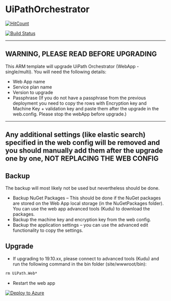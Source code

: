 # UiPathOrchestrator
[![HitCount](http://hits.dwyl.io/hteo1337/hteo1337/UiPathOrchestrator.svg)](http://hits.dwyl.io/hteo1337/hteo1337/UiPathOrchestrator)

[![Build Status](https://dev.azure.com/hteo-dev/Orchestrator/_apis/build/status/hteo1337.UiPathOrchestrator?branchName=master)](https://dev.azure.com/hteo-dev/Orchestrator/_build/latest?definitionId=4&branchName=master)

---
**WARNING, PLEASE READ BEFORE UPGRADING**
---

This ARM template will upgrade UiPath Orchestrator (WebApp - single/multi). You will need the following details:</br>
* Web App name </br>
* Service plan name </br>
* Version to upgrade </br>
* Passphrase (If you do not have a passphrase from the previous deployment you need to copy the rows with Encryption key and Machine Key + validation key and paste them after the upgrade in the web.config. Please stop the webApp before upgrade.) </br>

---
**Any additional settings (like elastic search) specified in the web config will be removed and you should manually add them after the upgrade one by one, NOT REPLACING THE WEB CONFIG**
---

## Backup 
The backup will most likely not be used but nevertheless should be done.
*	Backup NuGet Packages – This should be done if the NuGet packages are stored on the Web App local storage (in the NuGetPackages folder). You can use the web app advanced tools (Kudu) to download the packages.
*	Backup the machine key and encryption key from the web config.
*	Backup the application settings – you can use the advanced edit functionality to copy the settings.

## Upgrade

* If upgrading to 19.10.xx, please connect to advanced tools (Kudu) and run the following command in the bin folder (site/wwwroot/bin):

```cmd
rm UiPath.Web*
```
* Restart the web app

[![Deploy to Azure](https://azuredeploy.net/deploybutton.png)](https://portal.azure.com/#create/Microsoft.Template/uri/https%3A%2F%2Fraw.githubusercontent.com%2FUiPath%2FInfrastructure%2Fmaster%2FAzure%2FOrchestrator%2FPaaS%2FUpgrade%2Forchupgrade.json)
